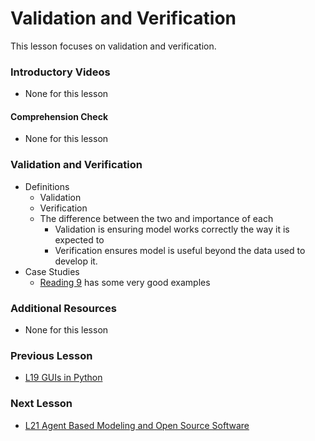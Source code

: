 # **Validation and Verification**
This lesson focuses on validation and verification.

### **Introductory Videos**
 * None for this lesson
#### **Comprehension Check**
 * None for this lesson
### **Validation and Verification**
  * Definitions
    * Validation
    * Verification
    * The difference between the two and importance of each
      * Validation is ensuring model works correctly the way it is expected to
      * Verification ensures model is useful beyond the data used to develop it.
  * Case Studies
    * [Reading 9](/RecommendedReading.md) has some very good examples

### **Additional Resources**
* None for this lesson

### **Previous Lesson**
 * [L19 GUIs in Python](/L19%20GUIs%20in%20Python.md)
### **Next Lesson**
 * [L21 Agent Based Modeling and Open Source Software](/L21%20Agent%20Based%20Modeling%20and%20Open%20Source%20Software.md)

